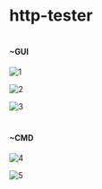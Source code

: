 # http-tester


<h1 align="center"></h1>

#### ~GUI

![1](https://github.com/user-attachments/assets/2ccd2a58-397b-43e8-904a-0d203398608c)

![2](https://github.com/user-attachments/assets/fdcb84d8-3014-447a-b31b-204fb9daf684)

![3](https://github.com/user-attachments/assets/06de35d9-8650-490d-9f62-2887e2d22b34)

<h1 align="center"></h1>

#### ~CMD 

![4](https://github.com/user-attachments/assets/72f91e47-4568-448b-a5d7-5a3191d55bdf)

![5](https://github.com/user-attachments/assets/f77c981b-91ae-429f-bbf7-b732baee9093)
